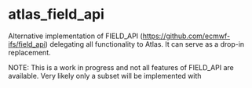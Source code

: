 atlas_field_api
===============

Alternative implementation of FIELD_API (https://github.com/ecmwf-ifs/field_api)
delegating all functionality to Atlas. It can serve as a drop-in replacement.

NOTE: This is a work in progress and not all features of FIELD_API are available.
      Very likely only a subset will be implemented with 

